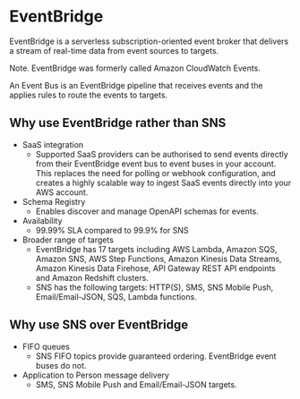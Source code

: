 # EventBridge

EventBridge is a serverless subscription-oriented event broker that delivers a stream of real-time data from event sources to targets.

Note. EventBridge was formerly called Amazon CloudWatch Events.

An Event Bus is an EventBridge pipeline that receives events and the applies rules to route the events to targets.

## Why use EventBridge rather than SNS

* SaaS integration
    * Supported SaaS providers can be authorised to send events directly from their EventBridge event bus to event buses in your account. This replaces the need for polling or webhook configuration, and creates a highly scalable way to ingest SaaS events directly into your AWS account.
* Schema Registry
    * Enables discover and manage OpenAPI schemas for events.
* Availability
    * 99.99% SLA compared to 99.9% for SNS
* Broader range of targets
    * EventBridge has 17 targets including AWS Lambda, Amazon SQS, Amazon SNS, AWS Step Functions, Amazon Kinesis Data Streams, Amazon Kinesis Data Firehose, API Gateway REST API endpoints and Amazon Redshift clusters.
    * SNS has the following targets: HTTP(S), SMS, SNS Mobile Push, Email/Email-JSON, SQS, Lambda functions.



## Why use SNS over EventBridge

* FIFO queues
    * SNS FIFO topics provide guaranteed ordering. EventBridge event buses do not.  
* Application to Person message delivery
    * SMS, SNS Mobile Push and Email/Email-JSON targets.

  

